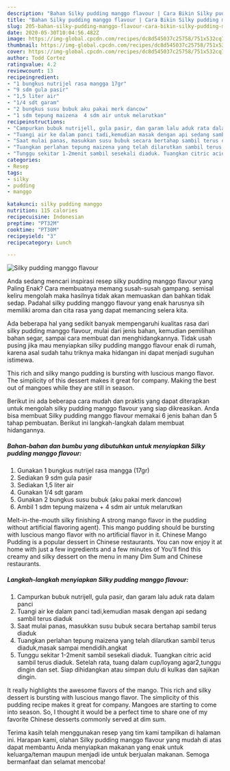 ```yaml
---
description: "Bahan Silky pudding manggo flavour | Cara Bikin Silky pudding manggo flavour Yang Bikin Ngiler"
title: "Bahan Silky pudding manggo flavour | Cara Bikin Silky pudding manggo flavour Yang Bikin Ngiler"
slug: 205-bahan-silky-pudding-manggo-flavour-cara-bikin-silky-pudding-manggo-flavour-yang-bikin-ngiler
date: 2020-05-30T10:04:56.482Z
image: https://img-global.cpcdn.com/recipes/dc8d545037c25758/751x532cq70/silky-pudding-manggo-flavour-foto-resep-utama.jpg
thumbnail: https://img-global.cpcdn.com/recipes/dc8d545037c25758/751x532cq70/silky-pudding-manggo-flavour-foto-resep-utama.jpg
cover: https://img-global.cpcdn.com/recipes/dc8d545037c25758/751x532cq70/silky-pudding-manggo-flavour-foto-resep-utama.jpg
author: Todd Cortez
ratingvalue: 4.2
reviewcount: 13
recipeingredient:
- "1 bungkus nutrijel rasa mangga 17gr"
- "9 sdm gula pasir"
- "1,5 liter air"
- "1/4 sdt garam"
- "2 bungkus susu bubuk aku pakai merk dancow"
- "1 sdm tepung maizena  4 sdm air untuk melarutkan"
recipeinstructions:
- "Campurkan bubuk nutrijell, gula pasir, dan garam lalu aduk rata dalam panci"
- "Tuangi air ke dalam panci tadi,kemudian masak dengan api sedang sambil terus diaduk"
- "Saat mulai panas, masukkan susu bubuk secara bertahap sambil terus diaduk"
- "Tuangkan perlahan tepung maizena yang telah dilarutkan sambil terus diaduk,masak sampai mendidih.angkat"
- "Tunggu sekitar 1-2menit sambil sesekali diaduk. Tuangkan citric acid sambil terus diaduk. Setelah rata, tuang dalam cup/loyang agar2,tunggu dingin dan set. Siap dihidangkan atau simpan dulu di kulkas dan sajikan dingin."
categories:
- Resep
tags:
- silky
- pudding
- manggo

katakunci: silky pudding manggo 
nutrition: 115 calories
recipecuisine: Indonesian
preptime: "PT32M"
cooktime: "PT30M"
recipeyield: "3"
recipecategory: Lunch

---
```



![Silky pudding manggo flavour](https://img-global.cpcdn.com/recipes/dc8d545037c25758/751x532cq70/silky-pudding-manggo-flavour-foto-resep-utama.jpg)

Anda sedang mencari inspirasi resep silky pudding manggo flavour yang Paling Enak? Cara membuatnya memang susah-susah gampang. semisal keliru mengolah maka hasilnya tidak akan memuaskan dan bahkan tidak sedap. Padahal silky pudding manggo flavour yang enak harusnya sih memiliki aroma dan cita rasa yang dapat memancing selera kita.

Ada beberapa hal yang sedikit banyak mempengaruhi kualitas rasa dari silky pudding manggo flavour, mulai dari jenis bahan, kemudian pemilihan bahan segar, sampai cara membuat dan menghidangkannya. Tidak usah pusing jika mau menyiapkan silky pudding manggo flavour enak di rumah, karena asal sudah tahu triknya maka hidangan ini dapat menjadi suguhan istimewa.

This rich and silky mango pudding is bursting with luscious mango flavor. The simplicity of this dessert makes it great for company. Making the best out of mangoes while they are still in season.


Berikut ini ada beberapa cara mudah dan praktis yang dapat diterapkan untuk mengolah silky pudding manggo flavour yang siap dikreasikan. Anda bisa membuat Silky pudding manggo flavour memakai 6 jenis bahan dan 5 tahap pembuatan. Berikut ini langkah-langkah dalam membuat hidangannya.

<!--inarticleads1-->

##### Bahan-bahan dan bumbu yang dibutuhkan untuk menyiapkan Silky pudding manggo flavour:

1. Gunakan 1 bungkus nutrijel rasa mangga (17gr)
1. Sediakan 9 sdm gula pasir
1. Sediakan 1,5 liter air
1. Gunakan 1/4 sdt garam
1. Gunakan 2 bungkus susu bubuk (aku pakai merk dancow)
1. Ambil 1 sdm tepung maizena + 4 sdm air untuk melarutkan


Melt-in-the-mouth silky finishing A strong mango flavor in the pudding without artificial flavoring agent). This mango pudding should be bursting with luscious mango flavor with no artificial flavor in it. Chinese Mango Pudding is a popular dessert in Chinese restaurants. You can now enjoy it at home with just a few ingredients and a few minutes of You&#39;ll find this creamy and silky dessert on the menu in many Dim Sum and Chinese restaurants. 

<!--inarticleads2-->

##### Langkah-langkah menyiapkan Silky pudding manggo flavour:

1. Campurkan bubuk nutrijell, gula pasir, dan garam lalu aduk rata dalam panci
1. Tuangi air ke dalam panci tadi,kemudian masak dengan api sedang sambil terus diaduk
1. Saat mulai panas, masukkan susu bubuk secara bertahap sambil terus diaduk
1. Tuangkan perlahan tepung maizena yang telah dilarutkan sambil terus diaduk,masak sampai mendidih.angkat
1. Tunggu sekitar 1-2menit sambil sesekali diaduk. Tuangkan citric acid sambil terus diaduk. Setelah rata, tuang dalam cup/loyang agar2,tunggu dingin dan set. Siap dihidangkan atau simpan dulu di kulkas dan sajikan dingin.


It really highlights the awesome flavors of the mango. This rich and silky dessert is bursting with luscious mango flavor. The simplicity of this pudding recipe makes it great for company. Mangoes are starting to come into season. So, I thought it would be a perfect time to share one of my favorite Chinese desserts commonly served at dim sum. 

Terima kasih telah menggunakan resep yang tim kami tampilkan di halaman ini. Harapan kami, olahan Silky pudding manggo flavour yang mudah di atas dapat membantu Anda menyiapkan makanan yang enak untuk keluarga/teman maupun menjadi ide untuk berjualan makanan. Semoga bermanfaat dan selamat mencoba!
